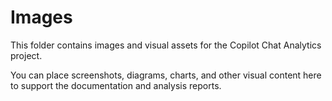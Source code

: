 # Images

This folder contains images and visual assets for the Copilot Chat Analytics project.

You can place screenshots, diagrams, charts, and other visual content here to support the documentation and analysis reports.